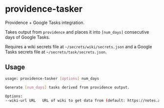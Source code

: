 # providence-tasker

Providence + Google Tasks integration.

Takes output from `providence` and places it into `[num_days]` consecutive days of Google Tasks.

Requires a wiki secrets file at `~/secrets/wiki/secrets.json` and a Google Tasks secrets file
at `~/secrets/task/secrets.json`.

## Usage

```bash
usage: providence-tasker [options] num_days

Generate [num_days] tasks derived from providence output.

Options:
--wiki-url URL   URL of wiki to get data from (default: https://notes.andrewtorgesen.com)

```

